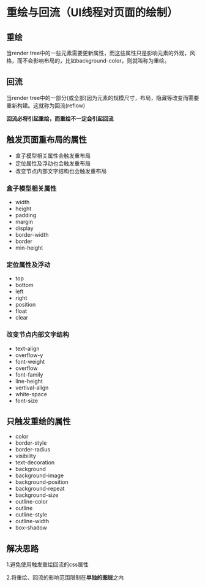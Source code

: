 # 重绘与回流（UI线程对页面的绘制）

## 重绘
当render tree中的一些元素需要更新属性，而这些属性只是影响元素的外观，风格，而不会影响布局的，比如background-color。则就叫称为重绘。

## 回流
当render tree中的一部分(或全部)因为元素的规模尺寸，布局，隐藏等改变而需要重新构建。这就称为回流(reflow)

<b>回流必将引起重绘，而重绘不一定会引起回流</b>

## 触发页面重布局的属性
- 盒子模型相关属性会触发重布局
- 定位属性及浮动也会触发重布局
- 改变节点内部文字结构也会触发重布局

### 盒子模型相关属性
- width 
- height
- padding
- margin
- display
- border-width
- border
- min-height

### 定位属性及浮动
- top
- bottom
- left
- right
- position
- float
- clear

### 改变节点内部文字结构
- text-align
- overflow-y
- font-weight
- overflow
- font-family
- line-height
- vertival-align
- white-space
- font-size

## 只触发重绘的属性
- color
- border-style
- border-radius
- visibility
- text-decoration
- background
- background-image
- background-position
- background-repeat
- background-size
- outline-color
- outline
- outline-style
- outline-width
- box-shadow

## 解决思路
1.避免使用触发重绘回流的css属性

2.将重绘、回流的影响范围限制在<b>单独的图层</b>之内